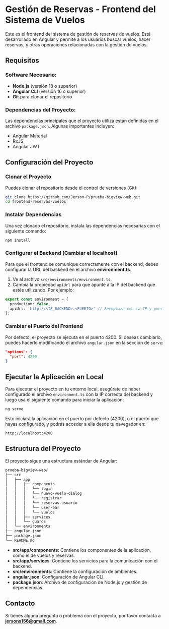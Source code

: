 
# Gestión de Reservas - Frontend del Sistema de Vuelos

Este es el frontend del sistema de gestión de reservas de vuelos. Está desarrollado en Angular y permite a los usuarios buscar vuelos, hacer reservas, y otras operaciones relacionadas con la gestión de vuelos.

## Requisitos

### Software Necesario:
- **Node.js** (versión 18 o superior)
- **Angular CLI** (versión 16 o superior)
- **Git** para clonar el repositorio

### Dependencias del Proyecto:
Las dependencias principales que el proyecto utiliza están definidas en el archivo `package.json`. Algunas importantes incluyen:
- Angular Material
- RxJS
- Angular JWT

## Configuración del Proyecto

### Clonar el Proyecto
Puedes clonar el repositorio desde el control de versiones (Git):
```bash
git clone https://github.com/Jerson-P/prueba-bigview-web.git
cd frontend-reservas-vuelos
```

### Instalar Dependencias
Una vez clonado el repositorio, instala las dependencias necesarias con el siguiente comando:
```bash
npm install
```

### Configurar el Backend (Cambiar el localhost)
Para que el frontend se comunique correctamente con el backend, debes configurar la URL del backend en el archivo **environment.ts**. 

1. Ve al archivo `src/environments/environment.ts`.
2. Cambia la propiedad `apiUrl` para que apunte a la IP del backend que estés utilizando. Por ejemplo:
```typescript
export const environment = {
  production: false,
  apiUrl: 'http://<IP_BACKEND>:<PUERTO>' // Reemplaza con la IP y puerto donde estén desplegados tus microservicios
};
```

### Cambiar el Puerto del Frontend
Por defecto, el proyecto se ejecuta en el puerto 4200. Si deseas cambiarlo, puedes hacerlo modificando el archivo `angular.json` en la sección de `serve`:
```json
"options": {
  "port": 4200
}
```

## Ejecutar la Aplicación en Local

Para ejecutar el proyecto en tu entorno local, asegúrate de haber configurado el archivo `environment.ts` con la IP correcta del backend y luego usa el siguiente comando para iniciar la aplicación:
```bash
ng serve
```
Esto iniciará la aplicación en el puerto por defecto (4200), o el puerto que hayas configurado, y podrás acceder a ella desde tu navegador en:
```
http://localhost:4200
```

## Estructura del Proyecto

El proyecto sigue una estructura estándar de Angular:
```bash
prueba-bigview-web/
├── src
│   ├── app
│   │   ├── components
│   │   │   └── login
│   │   │   └── nuevo-vuelo-dialog
│   │   │   └── registrar
│   │   │   └── reservas-usuario
│   │   │   └── user-bar
│   │   │   └── vuelos
│   │   ├── services
│   │   └── guards
│   └── environments
├── angular.json
├── package.json
└── README.md
```

- **src/app/components**: Contiene los componentes de la aplicación, como el de vuelos y reservas.
- **src/app/services**: Contiene los servicios para la comunicación con el backend.
- **src/environments**: Contiene la configuración de ambientes.
- **angular.json**: Configuración de Angular CLI.
- **package.json**: Archivo de configuración de Node.js y gestión de dependencias.

## Contacto

Si tienes alguna pregunta o problema con el proyecto, por favor contacta a **jersons156@gmail.com**.
